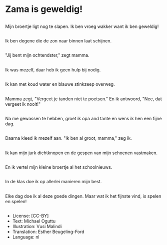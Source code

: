 # Zama is geweldig!

##
Mijn broertje ligt nog te slapen. Ik ben vroeg wakker want ik ben geweldig!

##
Ik ben degene die de zon naar binnen laat schijnen.

##
"Jij bent mijn ochtendster," zegt mamma.

##
Ik was mezelf, daar heb ik geen hulp bij nodig.

##
Ik kan met koud water en blauwe stinkzeep overweg.

##
Mamma zegt, "Vergeet je tanden niet te poetsen." En ik antwoord, "Nee, dat vergeet ik nooit!"

##
Na me gewassen te hebben, groet ik opa and tante en wens ik hen een fijne dag.

##
Daarna kleed ik mezelf aan. "Ik ben al groot, mamma," zeg ik.

##
Ik kan mijn jurk dichtknopen en de gespen van mijn schoenen vastmaken.

##
En ik vertel mijn kleine broertje al het schoolnieuws.

##
In de klas doe ik op allerlei manieren mijn best.

##
Elke dag doe ik al deze goede dingen. Maar wat ik het fijnste vind, is spelen en spelen!

##
* License: [CC-BY]
* Text: Michael Oguttu
* Illustration: Vusi Malindi
* Translation: Esther Beugeling-Ford
* Language: nl
